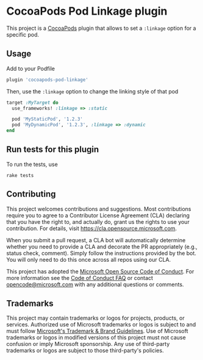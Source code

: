 # CocoaPods Pod Linkage plugin

This project is a [CocoaPods](https://github.com/CocoaPods/CocoaPods) plugin that allows to set a `:linkage` option for a specific pod.

## Usage

Add to your Podfile
```Ruby
plugin 'cocoapods-pod-linkage'
```

Then, use the `:linkage` option to change the linking style of that pod
```Ruby
target :MyTarget do
  use_frameworks! :linkage => :static

  pod 'MyStaticPod', '1.2.3'
  pod 'MyDynamicPod', '1.2.3', :linkage => :dynamic
end
```

## Run tests for this plugin

To run the tests, use
```shell
rake tests
```

## Contributing

This project welcomes contributions and suggestions.  Most contributions require you to agree to a
Contributor License Agreement (CLA) declaring that you have the right to, and actually do, grant us
the rights to use your contribution. For details, visit https://cla.opensource.microsoft.com.

When you submit a pull request, a CLA bot will automatically determine whether you need to provide
a CLA and decorate the PR appropriately (e.g., status check, comment). Simply follow the instructions
provided by the bot. You will only need to do this once across all repos using our CLA.

This project has adopted the [Microsoft Open Source Code of Conduct](https://opensource.microsoft.com/codeofconduct/).
For more information see the [Code of Conduct FAQ](https://opensource.microsoft.com/codeofconduct/faq/) or
contact [opencode@microsoft.com](mailto:opencode@microsoft.com) with any additional questions or comments.

## Trademarks

This project may contain trademarks or logos for projects, products, or services. Authorized use of Microsoft 
trademarks or logos is subject to and must follow 
[Microsoft's Trademark & Brand Guidelines](https://www.microsoft.com/en-us/legal/intellectualproperty/trademarks/usage/general).
Use of Microsoft trademarks or logos in modified versions of this project must not cause confusion or imply Microsoft sponsorship.
Any use of third-party trademarks or logos are subject to those third-party's policies.

